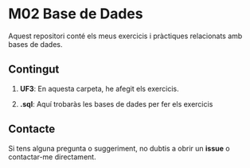 # M02 Base de Dades

Aquest repositori conté els meus exercicis i pràctiques relacionats amb bases de dades.

## Contingut

1. **UF3**: En aquesta carpeta, he afegit els exercicis.

2. **.sql**: Aquí trobaràs les bases de dades per fer els exercicis

## Contacte

Si tens alguna pregunta o suggeriment, no dubtis a obrir un **issue** o contactar-me directament.
